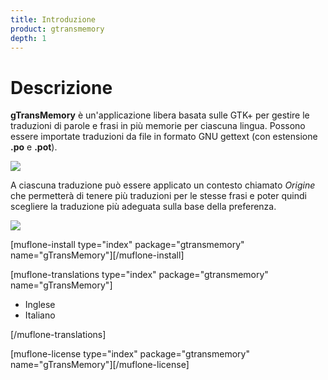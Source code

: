 ```yaml
---
title: Introduzione
product: gtransmemory
depth: 1
---
```


# Descrizione

**gTransMemory** è un'applicazione libera basata sulle GTK+ per gestire le traduzioni di parole e frasi in più memorie per ciascuna lingua. Possono essere importate traduzioni da file in formato GNU gettext (con estensione **.po** e **.pot**).

![](/resources/gtransmemory/archive/latest/italian/main.png?classes=center)

A ciascuna traduzione può essere applicato un contesto chiamato *Origine* che permetterà di tenere più traduzioni per le stesse frasi e poter quindi scegliere la traduzione più adeguata sulla base della preferenza.

![](/resources/gtransmemory/archive/latest/italian/detail.png?classes=center)

[muflone-install type="index" package="gtransmemory" name="gTransMemory"][/muflone-install]

[muflone-translations type="index" package="gtransmemory" name="gTransMemory"]
* Inglese
* Italiano

[/muflone-translations]

[muflone-license type="index" package="gtransmemory" name="gTransMemory"][/muflone-license]